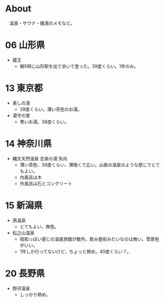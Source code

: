 # About
　温泉・サウナ・銭湯のメモなど。

# 06 山形県
* 蔵王
  * 朝5時に山形駅を出て歩いて登った。39度くらい。1件のみ。

# 13 東京都
* 美しの湯
  * 39度くらい。薄い茶色のお湯。
* 湯守の里
  * 黒いお湯。38度くらい。

# 14 神奈川県
* 縄文天然温泉 志楽の湯 矢向
  * 薄い茶色、39度くらい、薄暗くて広い。山奥の温泉のような感じでとてもよい。
  * 内風呂は木
  * 外風呂は石とコンクリート

# 15 新潟県
* 燕温泉
  * とてもよい。無色。
* 松之山温泉
  * 昭和っぽい感じの温泉旅館が数件。飲み屋街みたいなのは無い。雪景色がいい。
  * 1件しか行ってないけど、ちょっと熱め。40度くらい？。

# 20 長野県
* 野沢温泉
  * しっかり熱め。
